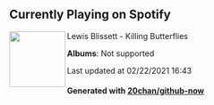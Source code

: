 ## Currently Playing on Spotify

[<img align="left" width="100" src="https://i.scdn.co/image/ab67616d0000b273ae1eb517b57974d667fc3880">](https://open.spotify.com/album/6avxfpUklBv0idzCXnGtt6)

Lewis Blissett - Killing Butterflies

**Albums**: Not supported

Last updated at 02/22/2021 16:43

#### Generated with [20chan/github-now](https://github.com/20chan/github-now)


<!--
**20chan/20chan** is a ✨ _special_ ✨ repository because its `README.md` (this file) appears on your GitHub profile.

Here are some ideas to get you started:

- 🔭 I’m currently working on ...
- 🌱 I’m currently learning ...
- 👯 I’m looking to collaborate on ...
- 🤔 I’m looking for help with ...
- 💬 Ask me about ...
- 📫 How to reach me: ...
- 😄 Pronouns: ...
- ⚡ Fun fact: ...
-->
